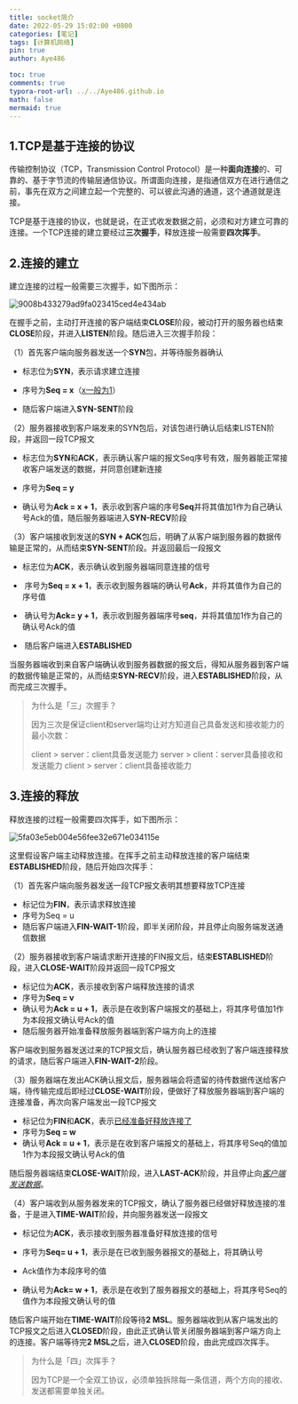 ```yaml
---
title: socket简介
date: 2022-05-29 15:02:00 +0800
categories: [笔记]
tags: [计算机网络]
pin: true
author: Aye486

toc: true
comments: true
typora-root-url: ../../Aye486.github.io
math: false
mermaid: true
---
```


## 1.TCP是基于连接的协议

传输控制协议（TCP，Transmission Control Protocol）是一种**面向连接**的、可靠的、基于字节流的传输层通信协议。所谓面向连接，是指通信双方在进行通信之前，事先在双方之间建立起一个完整的、可以彼此沟通的通道，这个通道就是连接。

TCP是基于连接的协议，也就是说，在正式收发数据之前，必须和对方建立可靠的连接。一个TCP连接的建立要经过**三次握手**，释放连接一般需要**四次挥手**。

## 2.连接的建立

建立连接的过程一般需要三次握手，如下图所示：

![9008b433279ad9fa023415ced4e434ab](/../../../Desktop/9008b433279ad9fa023415ced4e434ab.jpg)

在握手之前，主动打开连接的客户端结束**CLOSE**阶段，被动打开的服务器也结束**CLOSE**阶段，并进入**LISTEN**阶段。随后进入三次握手阶段：

（1）首先客户端向服务器发送一个**SYN**包，并等待服务器确认

- 标志位为**SYN**，表示请求建立连接

- 序号为**Seq = x**（<u>x一般为1</u>）
- 随后客户端进入**SYN-SENT**阶段

（2）服务器接收到客户端发来的SYN包后，对该包进行确认后结束LISTEN阶段，并返回一段TCP报文

- 标志位为**SYN**和**ACK**，表示确认客户端的报文Seq序号有效，服务器能正常接收客户端发送的数据，并同意创建新连接

- 序号为**Seq = y**
- 确认号为**Ack = x + 1**，表示收到客户端的序号**Seq**并将其值加1作为自己确认号Ack的值，随后服务器端进入**SYN-RECV**阶段

（3）客户端接收到发送的**SYN + ACK**包后，明确了从客户端到服务器的数据传输是正常的，从而结束**SYN-SENT**阶段。并返回最后一段报文

- ​	标志位为**ACK**，表示确认收到服务器端同意连接的信号

- ​	序号为**Seq = x + 1**，表示收到服务器端的确认号**Ack**，并将其值作为自己的序号值
- ​	确认号为**Ack= y + 1**，表示收到服务器端序号**seq**，并将其值加1作为自己的确认号Ack的值
- ​	随后客户端进入**ESTABLISHED**

当服务器端收到来自客户端确认收到服务器数据的报文后，得知从服务器到客户端的数据传输是正常的，从而结束**SYN-RECV**阶段，进入**ESTABLISHED**阶段，从而完成三次握手。

> 为什么是「三」次握手？
>
> 因为三次是保证client和server端均让对方知道自己具备发送和接收能力的最小次数：
>
> client > server：client具备发送能力
> server > client：server具备接收和发送能力
> client > server：client具备接收能力

## 3.连接的释放

释放连接的过程一般需要四次挥手，如下图所示：

![5fa03e5eb004e56fee32e671e034115e](/../../../Desktop/5fa03e5eb004e56fee32e671e034115e.png)



这里假设客户端主动释放连接。在挥手之前主动释放连接的客户端结束**ESTABLISHED**阶段，随后开始四次挥手：

（1）首先客户端向服务器发送一段TCP报文表明其想要释放TCP连接

- 标记位为**FIN**，表示请求释放连接
- 序号为Seq = u
- 随后客户端进入**FIN-WAIT-1**阶段，即半关闭阶段，并且停止向服务端发送通信数据

（2）服务器接收到客户端请求断开连接的FIN报文后，结束**ESTABLISHED**阶段，进入**CLOSE-WAIT**阶段并返回一段TCP报文

- 标记位为**ACK**，表示接收到客户端释放连接的请求
- 序号为**Seq = v**
- 确认号为**Ack = u + 1**，表示是在收到客户端报文的基础上，将其序号值加1作为本段报文确认号Ack的值
- 随后服务器开始准备释放服务器端到客户端方向上的连接

客户端收到服务器发送过来的TCP报文后，确认服务器已经收到了客户端连接释放的请求，随后客户端进入**FIN-WAIT-2**阶段。

（3）服务器端在发出ACK确认报文后，服务器端会将遗留的待传数据传送给客户端，待传输完成后即经过**CLOSE-WAIT**阶段，便做好了释放服务器端到客户端的连接准备，再次向客户端发出一段TCP报文

- 标记位为**FIN**和**ACK**，表示<u>已经准备好释放连接了</u>
- 序号为**Seq = w**
- 确认号**Ack = u + 1**，表示是在收到客户端报文的基础上，将其序号Seq的值加1作为本段报文确认号Ack的值

随后服务器端结束**CLOSE-WAIT**阶段，进入**LAST-ACK**阶段，并且停止向<u>*客户端发送数据*</u>。

（4）客户端收到从服务器发来的TCP报文，确认了服务器已经做好释放连接的准备，于是进入**TIME-WAIT**阶段，并向服务器发送一段报文

- 标记位为**ACK**，表示接收到服务器准备好释放连接的信号

- 序号为**Seq= u + 1**，表示是在已收到服务器报文的基础上，将其确认号 
- Ack值作为本段序号的值
- 确认号为**Ack= w + 1**，表示是在收到了服务器报文的基础上，将其序号Seq的值作为本段报文确认号的值


随后客户端开始在**TIME-WAIT**阶段等待**2 MSL**。服务器端收到从客户端发出的TCP报文之后进入**CLOSED**阶段，由此正式确认管关闭服务器端到客户端方向上的连接。客户端等待完**2 MSL**之后，进入**CLOSED**阶段，由此完成四次挥手。

> 为什么是「四」次挥手？
>
> 因为TCP是一个全双工协议，必须单独拆除每一条信道，两个方向的接收、发送都需要单独关闭。
> 